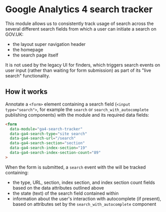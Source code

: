 # Google Analytics 4 search tracker

This module allows us to consistently track usage of search across the several different search
fields from which a user can initiate a search on GOV.UK:
- the layout super navigation header
- the homepage
- the search page itself

It is not used by the legacy UI for finders, which triggers search events on user input (rather than
waiting for form submission) as part of its "live search" functionality.

## How it works
Annotate a `<form>` element containing a search field (`<input type="search">`, for example the
`search` or `search_with_autocomplete` publishing components) with the module and its required data
fields:

```html
<form
  data-module="ga4-search-tracker"
  data-ga4-search-type="site search"
  data-ga4-search-url="/search"
  data-ga4-search-section="section"
  data-ga4-search-index-section="19"
  data-ga4-search-index-section-count="89"
>
```

When the form is submitted, a `search` event with the will be tracked containing:
- the type, URL, section, index section, and index section count fields based on the data attributes
  outlined above
- the state (text) of the search field contained within
- information about the user's interaction with autocomplete (if present), based on attributes set
  by the `search_with_autocomplete` component
